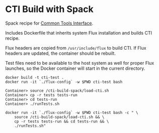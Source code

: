 # CTI Build with Spack

Spack recipe for [Common Tools Interface](https://github.com/common-tools-interface/cti).

Includes Dockerfile that inherits system Flux installation and builds CTI recipe.

Flux headers are copied from `/usr/include/flux` to build CTI. If Flux headers are updated, the container should be rebuilt.

Test files need to be available to the host system as well for proper Flux launches, so the Docker container will start in the current directory.

	docker build -t cti-test .
	docker run -it `./flux-config` -w $PWD cti-test bash

	Container> source /cti-build-spack/load-cti.sh
	Container> cp -r tests tests-run
	Container> cd tests-run
	Container> ./runTests.sh

	docker run -it `./flux-config` -w $PWD cti-test bash -c " \
		source /cti-build-spack/load-cti.sh && \
		cp -r tests tests-run && cd tests-run && \
		./runTests.sh"
